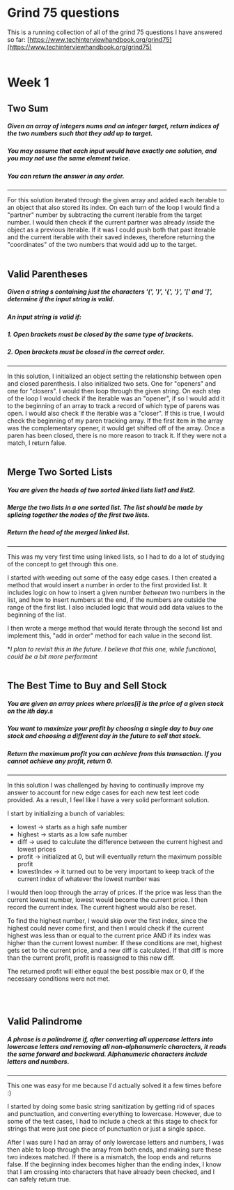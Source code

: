 # Grind 75 questions

This is a running collection of all of the grind 75 questions I have answered so far:
[https://www.techinterviewhandbook.org/grind75](https://www.techinterviewhandbook.org/grind75)
 <br>
 <br>

# Week 1

## Two Sum

##### _Given an array of integers nums and an integer target, return indices of the two numbers such that they add up to target._

##### _You may assume that each input would have exactly one solution, and you may not use the same element twice._

##### _You can return the answer in any order._
---

 For this solution iterated through the given array and added each iterable to an object that also stored its index. On each turn of the loop I would find a "partner" number by subtracting the current iterable from the target number. I would then check if the current partner was already _inside_ the object as a previous iterable. If it was I could push both that past iterable and the current iterable with their saved indexes, therefore returning the "coordinates" of the two numbers that would add up to the target.
 <br>
 <br>

 ## Valid Parentheses

 ##### _Given a string s containing just the characters '(', ')', '{', '}', '[' and ']', determine if the input string is valid._

##### _An input string is valid if:_

##### _1. Open brackets must be closed by the same type of brackets._
##### _2. Open brackets must be closed in the correct order._
---
In this solution, I initialized an object setting the relationship between open and closed parenthesis. I also initialized two sets. One for "openers" and one for "closers". I would then loop through the given string. On each step of the loop I would check if the iterable was an "opener", if so I would add it to the beginning of an array to track a record of which type of parens was open.
I would also check if the iterable was a "closer". If this is true, I would check the beginning of my paren tracking array. If the first item in the array was the complementary opener, it would get shifted off of the array. Once a paren has been closed, there is no more reason to track it. If they were not a match, I return false.
 <br>
 <br>

## Merge Two Sorted Lists

##### _You are given the heads of two sorted linked lists list1 and list2_.

##### _Merge the two lists in a one sorted list. The list should be made by splicing together the nodes of the first two lists._

##### _Return the head of the merged linked list._
---
This was my very first time using linked lists, so I had to do a lot of studying of the concept to get through this one.

I started with weeding out some of the easy edge cases. I then created a method that would insert a number in order to the first provided list. It includes logic on how to insert a given number _between_ two numbers in the list, and how to insert numbers at the end, if the numbers are outside the range of the first list. I also included logic that would add data values to the beginning of the list.

I then wrote a merge method that would iterate through the second list and implement this, "add in order" method for each value in the second list. 

**I plan to revisit this in the future. I believe that this one, while functional, could be a bit more performant*
 <br>
 <br>

## The Best Time to Buy and Sell Stock


##### _You are given an array prices where prices[i] is the price of a given stock on the ith day.s_

##### _You want to maximize your profit by choosing a single day to buy one stock and choosing a different day in the future to sell that stock._

##### _Return the maximum profit you can achieve from this transaction. If you cannot achieve any profit, return 0._
---
In this solution I was challenged by having to continually improve my answer to account for new edge cases for each new test leet code provided. As a result, I feel like I have a very solid performant solution.

I start by initializing a bunch of variables:
* lowest -> starts as a high safe number
* highest -> starts as a low safe number
* diff -> used to calculate the difference between the current highest and lowest prices
* profit -> initialized at 0, but will eventually return the maximum possible profit
* lowestIndex -> it turned out to be very important to keep track of the current index of whatever the lowest number was

I would then loop through the array of prices. If the price was less than the current lowest number, lowest would become the current price. I then record the current index. The current highest would also be reset.

To find the highest number, I would skip over the first index, since the highest could never come first, and then I would check if the current highest was less than or equal to the current price AND if its index was higher than the current lowest number. If these conditions are met, highest gets set to the current price, and a new diff is calculated. If that diff is more than the current profit, profit is reassigned to this new diff.

The returned profit will either equal the best possible max or 0, if the necessary conditions were not met.

<br>
<br>

## Valid Palindrome

##### _A phrase is a palindrome if, after converting all uppercase letters into lowercase letters and removing all non-alphanumeric characters, it reads the same forward and backward. Alphanumeric characters include letters and numbers._
---
This one was easy for me because I'd actually solved it a few times before :)

I started by doing some basic string sanitization by getting rid of spaces and punctuation, and converting everything to lowercase. However, due to some of the test cases, I had to include a check at this stage to check for strings that were just one piece of punctuation or just a single space.

After I was sure I had an array of only lowercase letters and numbers, I was then able to loop through the array from both ends, and making sure these two indexes matched. If there is a mismatch, the loop ends and returns false. If the beginning index becomes higher than the ending index, I know that I am crossing into characters that have already been checked, and I can safely return true.